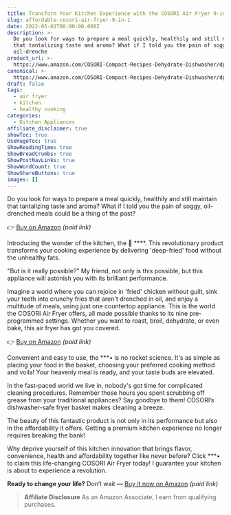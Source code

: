 ```yaml
---
title: Transform Your Kitchen Experience with the COSORI Air Fryer 9-in-1
slug: affordable-cosori-air-fryer-9-in-1
date: 2022-05-01T00:00:00.000Z
description: >-
  Do you look for ways to prepare a meal quickly, healthily and still maintain
  that tantalizing taste and aroma? What if I told you the pain of soggy,
  oil-drenche
product_url: >-
  https://www.amazon.com/COSORI-Compact-Recipes-Dehydrate-Dishwasher/dp/B0C33CHG99?pf_rd_r=QS60H6F44C32VDNC16YB&pf_rd_p=996f2b05-9e88-4ece-8de8-467770dc3be7&th=1&linkCode=ll1&tag=practivio-20&linkId=24951d4e1e7bf42ca270bc2a7a1f3476&language=en_US&ref_=as_li_ss_tl
canonical: >-
  https://www.amazon.com/COSORI-Compact-Recipes-Dehydrate-Dishwasher/dp/B0C33CHG99?pf_rd_r=QS60H6F44C32VDNC16YB&pf_rd_p=996f2b05-9e88-4ece-8de8-467770dc3be7&th=1&linkCode=ll1&tag=practivio-20&linkId=24951d4e1e7bf42ca270bc2a7a1f3476&language=en_US&ref_=as_li_ss_tl
draft: false
tags:
  - air fryer
  - kitchen
  - healthy cooking
categories:
  - Kitchen Appliances
affiliate_disclaimer: true
showToc: true
UseHugoToc: true
ShowReadingTime: true
ShowBreadCrumbs: true
ShowPostNavLinks: true
ShowWordCount: true
ShowShareButtons: true
images: []
---
```

Do you look for ways to prepare a meal quickly, healthily and still maintain that tantalizing taste and aroma? What if I told you the pain of soggy, oil-drenched meals could be a thing of the past?

👉 [Buy on Amazon](https://www.amazon.com/COSORI-Compact-Recipes-Dehydrate-Dishwasher/dp/B0C33CHG99?pf_rd_r=QS60H6F44C32VDNC16YB&pf_rd_p=996f2b05-9e88-4ece-8de8-467770dc3be7&th=1&linkCode=ll1&tag=practivio-20&linkId=24951d4e1e7bf42ca270bc2a7a1f3476&language=en_US&ref_=as_li_ss_tl) _(paid link)_

Introducing the wonder of the kitchen, the 🌟 ****. This revolutionary product transforms your cooking experience by delivering 'deep-fried' food without the unhealthy fats.

"But is it really possible?"  My friend, not only is this possible, but this appliance will astonish you with its brilliant performance.

Imagine a world where you can rejoice in 'fried' chicken without guilt, sink your teeth into crunchy fries that aren't drenched in oil, and enjoy a multitude of meals, using just one countertop appliance. This is the world the COSORI Air Fryer offers, all made possible thanks to its nine pre-programmed settings. Whether you want to roast, broil, dehydrate, or even bake, this air fryer has got you covered. 

👉 [Buy on Amazon](https://www.amazon.com/COSORI-Compact-Recipes-Dehydrate-Dishwasher/dp/B0C33CHG99?pf_rd_r=QS60H6F44C32VDNC16YB&pf_rd_p=996f2b05-9e88-4ece-8de8-467770dc3be7&th=1&linkCode=ll1&tag=practivio-20&linkId=24951d4e1e7bf42ca270bc2a7a1f3476&language=en_US&ref_=as_li_ss_tl) _(paid link)_

Convenient and easy to use, the ***• is no rocket science. It's as simple as placing your food in the basket, choosing your preferred cooking method and voila! Your heavenly meal is ready, and your taste buds are elevated.

In the fast-paced world we live in, nobody's got time for complicated cleaning procedures. Remember those hours you spent scrubbing off grease from your traditional appliances? Say goodbye to them! COSORI’s dishwasher-safe fryer basket makes cleaning a breeze.

The beauty of this fantastic product is not only in its performance but also in the affordability it offers. Getting a premium kitchen experience no longer requires breaking the bank!

Why deprive yourself of this kitchen innovation that brings flavor, convenience, health and affordability together like never before? Click ***• to claim this life-changing COSORI Air Fryer today! I guarantee your kitchen is about to experience a revolution.



**Ready to change your life?** Don’t wait — [Buy it now on Amazon](https://www.amazon.com/COSORI-Compact-Recipes-Dehydrate-Dishwasher/dp/B0C33CHG99?pf_rd_r=QS60H6F44C32VDNC16YB&pf_rd_p=996f2b05-9e88-4ece-8de8-467770dc3be7&th=1&linkCode=ll1&tag=practivio-20&linkId=24951d4e1e7bf42ca270bc2a7a1f3476&language=en_US&ref_=as_li_ss_tl) _(paid link)_



> **Affiliate Disclosure**
> As an Amazon Associate, I earn from qualifying purchases.
